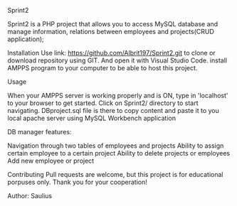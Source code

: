 Sprint2

Sprint2 is a PHP project that allows you to access MySQL database and manage information, relations between employees and projects(CRUD application); 

Installation Use link: https://github.com/Albrit197/Sprint2.git to clone or download repository using GIT. And open it with Visual Studio Code. install AMPPS program to your computer to be able to host this project.

Usage

When your AMPPS server is working properly and is ON, type in 'localhost' to your browser to get started. Click on Sprint2/ directory to start navigating.
DBproject.sql file is there to copy content and paste it to you local apache server using MySQL Workbench application

DB manager features:

Navigation through two tables of employees and projects
Ability to assign certain employee to a certain project
Ability to delete projects or employees
Add new employee or project

Contributing Pull requests are welcome, but this project is for educational porpuses only. Thank you for your cooperation!

Author: Saulius
